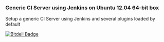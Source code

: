 ### Generic CI Server using Jenkins on Ubuntu 12.04 64-bit box

Setup a generic CI Server using Jenkins and several plugins loaded by default


[![Bitdeli Badge](https://d2weczhvl823v0.cloudfront.net/gdumitrescu/vagrant-cibox/trend.png)](https://bitdeli.com/free "Bitdeli Badge")


